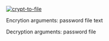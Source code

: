 [![crypt-to-file](http://i.imgur.com/jIDp2x2.png)]()

Encrytion arguments:
password file text

Decryption arguments:
password file
